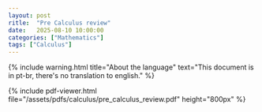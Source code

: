 ```yaml
---
layout: post
ritle:  "Pre Calculus review"
date:   2025-08-10 10:00:00
categories: ["Mathematics"]
tags: ["Calculus"]
---
```


{% include warning.html 
   title="About the language" 
   text="This document is in pt-br, there's no translation to english." %}
 
{% include pdf-viewer.html file="/assets/pdfs/calculus/pre_calculus_review.pdf" height="800px" %}
